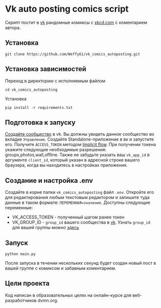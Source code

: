 # Vk auto posting comics script

Скрипт постит в [vk](https://vk.com) рандомные комиксы  с [xkcd.com](https://xkcd.com/) c коментарием автора.

## Установка

```commandline
git clone https://github.com/Weffy61/vk_comics_autoposting.git
```

## Установка зависимостей
Переход в директорию с исполняемым файлом

```commandline
cd vk_comics_autoposting
```

Установка
```commandline
pip install -r requirements.txt
```

## Подготовка к запуску

[Создайте сообщество](https://vk.com/groups_create) в vk. Вы должны увидеть данное сообщество во вкладке `Управление`.
Создайте Standalone-приложение в вк и запустите его. Получите `ACCESS_TOKEN` методом 
[Implicit flow](https://dev.vk.com/ru/api/access-token/implicit-flow-user). При получении токена укажите следующие 
необходимые разрешения: groups,photos,wall,offline. Также не забудьте указать ваш `vk_app_id` в аргументе 
`client_id`, который указан в адресной строке вашего браузера, когда вы находитесь в настройках приложения.

## Создание и настройка .env

Создайте в корне папки `vk_comics_autoposting` файл `.env`. Откройте его для редактирования любым текстовым редактором
и запишите туда данные в таком формате: `ПЕРЕМЕННАЯ=значение`.
Доступны следующие переменные:
 - VK_ACCESS_TOKEN - полученный шагом ранее токен
 - VK_GROUP_ID - `group_id` вашего сообщества в [vk](https://vk.com). Узнать `group_id` для вашей группы можно 
[здесь](https://regvk.com/id/)
 

## Запуск

```commandline
python main.py
```

После запуска в течении нескольких секунд будет создан новый пост в вашей группе с комиксом и забавным коментарием.  

## Цели проекта
Код написан в образовательных целях на онлайн-курсе для веб-разработчиков dvmn.org.